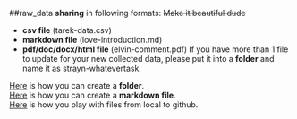 ##raw_data **sharing** in following formats:
~~Make it beautiful dude~~

- **csv file** (tarek-data.csv)
- **markdown file** (love-introduction.md)  
- **pdf/doc/docx/html file** (elvin-comment.pdf)
If you have more than 1 file to update for your new collected data, please put it into a **folder** and name it as strayn-whatevertask.  
  
[Here](http://stackoverflow.com/questions/18773598/creating-folders-inside-github-com-repo-without-using-git) is how you can create a **folder**.  
[Here](https://github.com/adam-p/markdown-here/wiki/Markdown-Cheatsheet) is how you can create a **markdown file**.  
[Here](https://guides.github.com/introduction/getting-your-project-on-github/) is how you play with files from local to github.  



